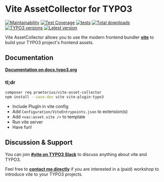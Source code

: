 # Vite AssetCollector for TYPO3

[![Maintainability](https://api.codeclimate.com/v1/badges/161b455fe0abc70be677/maintainability)](https://codeclimate.com/github/s2b/vite-asset-collector/maintainability)
[![Test Coverage](https://api.codeclimate.com/v1/badges/161b455fe0abc70be677/test_coverage)](https://codeclimate.com/github/s2b/vite-asset-collector/test_coverage)
[![tests](https://github.com/s2b/vite-asset-collector/actions/workflows/tests.yaml/badge.svg)](https://github.com/s2b/vite-asset-collector/actions/workflows/tests.yaml)
[![Total downloads](https://typo3-badges.dev/badge/vite_assetcollector/downloads/shields.svg)](https://extensions.typo3.org/extension/vite_asset_collector)
[![TYPO3 versions](https://typo3-badges.dev/badge/vite_assetcollector/typo3/shields.svg)](https://extensions.typo3.org/extension/vite_asset_collector)
[![Latest version](https://typo3-badges.dev/badge/vite_assetcollector/version/shields.svg)](https://extensions.typo3.org/extension/vite_asset_collector)

Vite AssetCollector allows you to use the modern frontend bundler **[vite](https://vitejs.dev/)**
to build your TYPO3 project's frontend assets.

## Documentation

**[Documentation on docs.typo3.org](https://docs.typo3.org/p/praetorius/vite-asset-collector/main/en-us/)**

### tl;dr

```sh
composer req praetorius/vite-asset-collector
npm install --save-dev vite vite-plugin-typo3
```

* Include PlugIn in vite config
* Add `Configuration/ViteEntrypoints.json` to extension(s)
* Add `<vac:asset.vite />` to template
* Run vite server
* Have fun!

## Discussion & Support

You can join **[#vite on TYPO3 Slack](https://typo3.slack.com/app_redirect?channel=vite)**
to discuss anything about vite and TYPO3.

Feel free to **[contact me directly](mailto:moin@praetorius.me)** if you are interested
in a (paid) workshop to introduce vite to your TYPO3 projects.
